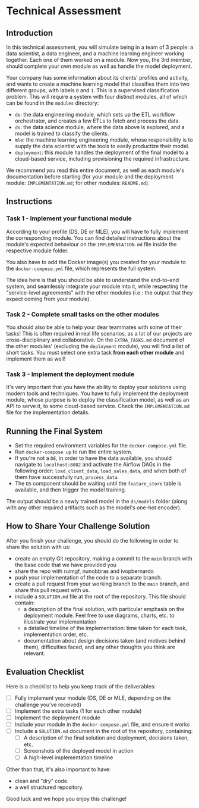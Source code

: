 # Technical Assessment

## Introduction

In this technical assessment, you will simulate being in a team of 3 people: a data scientist, a data engineer, and a machine learning engineer working together. Each one of them worked on a module. Now you, the 3rd member, should complete your own module as well as handle the model deployment.

Your company has some information about its clients' profiles and activity, and wants to create a machine learning model that classifies them into two different groups, with labels `0` and `1`. This is a supervised classification problem.
This will require a system with four distinct modules, all of which can be found in the `modules` directory:

- `de`: the data engineering module, which sets up the ETL workflow orchestrator, and creates a few ETLs to fetch and process the data.
- `ds`: the data science module, where the data above is explored, and a model is trained to classify the clients.
- `mle`: the machine learning engineering module, whose responsibility is to supply the data scientist with the tools to easily productize their model.
- `deployment`: this module handles the deployment of the final model to a cloud-based service, including provisioning the required infrastructure.

We recommend you read this entire document, as well as each module's documentation before starting (for your module and the deployment module: `IMPLEMENTATION.md`; for other modules: `README.md`).

## Instructions

### Task 1 - Implement your functional module

According to your profile (DS, DE or MLE), you will have to fully implement the corresponding module. You can find detailed instructions about the module's expected behaviour on the `IMPLEMENTATION.md` file inside the respective module folder.

You also have to add the Docker image(s) you created for your module to the `docker-compose.yml` file, which represents the full system.

The idea here is that you should be able to understand the end-to-end system, and seamlessly integrate your module into it, while respecting the "service-level agreements" with the other modules (i.e.: the output that they expect coming from your module).

### Task 2 - Complete small tasks on the other modules

You should also be able to help your dear teammates with some of their tasks! This is often required in real life scenarios, as a lot of our projects are cross-disciplinary and collaborative.
On the `EXTRA_TASKS.md` document of the other modules' (excluding the `deployment` module), you will find a list of short tasks. You must select one extra task **from each other module** and implement them as well!

### Task 3 - Implement the deployment module

It's very important that you have the ability to deploy your solutions using modern tools and techniques. You have to fully implement the deployment module, whose purpose is to deploy the classification model, as well as an API to serve it, to some cloud-based service. Check the `IMPLEMENTATION.md` file for the implementation details.

## Running the Final System

- Set the required environment variables for the `docker-compose.yml` file.
- Run `docker-compose up` to run the entire system.
- If you're not a `DE`, in order to have the data available, you should navigate to `localhost:8082` and activate the Airflow DAGs in the following order: `load_client_data`, `load_sales_data`, and when both of them have successfully run, `process_data`.
- The `DS` component should be waiting until the `feature_store` table is available, and then trigger the model training.

The output should be a newly trained model in the `ds/models` folder (along with any other required artifacts such as the model's one-hot encoder).

## How to Share Your Challenge Solution

After you finish your challenge, you should do the following in order to share the solution with us:

- create an empty Git repository, making a commit to the `main` branch with the base code that we have provided you
- share the repo with ruimgf, nunobbras and ivopbernardo
- push your implementation of the code to a separate branch.
- create a pull request from your working branch to the `main` branch, and share this pull request with us.
- include a `SOLUTION.md` file at the root of the repository. This file should contain:
  - a description of the final solution, with particular emphasis on the deployment module. Feel free to use diagrams, charts, etc. to illustrate your implementation
  - a detailed timeline of the implementation: time taken for each task, implementation order, etc.
  - documentation about design decisions taken (and motives behind them), difficulties faced, and any other thoughts you think are relevant.

## Evaluation Checklist

Here is a checklist to help you keep track of the deliverables:

- [ ] Fully implement your module (DS, DE or MLE, depending on the challenge you've received)
- [ ] Implement the extra tasks (1 for each other module)
- [ ] Implement the deployment module
- [ ] Include your module in the `docker-compose.yml` file, and ensure it works
- [ ] Include a `SOLUTION.md` document in the root of the repository, containing:
  - [ ] A description of the final solution and deployment, decisions taken, etc.
  - [ ] Screenshots of the deployed model in action
  - [ ] A high-level implementation timeline

Other than that, it's also important to have:

- clean and "dry" code.
- a well structured repository.

Good luck and we hope you enjoy this challenge!

